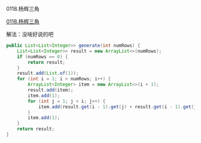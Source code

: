 0118.杨辉三角

[0118.杨辉三角](https://leetcode-cn.com/problems/pascals-triangle/)

解法：没啥好说的吧



```java
public List<List<Integer>> generate(int numRows) {
    List<List<Integer>> result = new ArrayList<>(numRows);
    if (numRows == 0) {
        return result;
    }
    result.add(List.of(1));
    for (int i = 1; i < numRows; i++) {
        ArrayList<Integer> item = new ArrayList<>(i + 1);
        result.add(item);
        item.add(1);
        for (int j = 1; j < i; j++) {
            item.add(result.get(i - 1).get(j) + result.get(i - 1).get(j - 1));
        }
        item.add(1);
    }
    return result;
}
```

